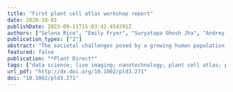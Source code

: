 ```yaml
---
title: "First plant cell atlas workshop report"
date: 2020-10-01
publishDate: 2023-09-11T15:03:42.454291Z
authors: ["Selena Rice", "Emily Fryer", "Suryatapa Ghosh Jha", "Andrey Malkovskiy", "Heather Meyer", "Jason Thomas", "Renee Weizbauer", "Kangmei Zhao", "Kenneth Birnbaum", "David Ehrhardt", "Zhiyong Wang", "Seung Y Rhee", "Plant Cell Atlas Consortium"]
publication_types: ["2"]
abstract: "The societal challenges posed by a growing human population and climate change necessitate technical advances in plant science. Plant research makes vital contributions to society by advancing technologies that improve agricultural food production, biological energy capture and conversion, and human health. However, the plant biology community lacks a comprehensive understanding of molecular machinery, including their locations within cells, distributions and variations among different cell types, and real-time dynamics. Fortunately, rapid advances in molecular methods, imaging, proteomics, and metabolomics made in the last decade afford unprecedented opportunities to develop a molecular-level map of plant cells with high temporal and spatial resolution. The Plant Cell Atlas (PCA) initiative aims to generate a resource that will provide fresh insight into poorly understood aspects of plant cell structure and organization and enable the discovery of new cellular compartments and features. The PCA will be a community resource (www.plantcellatlas.org/) that describes the state of various plant cell types and integrates high-resolution spatio-temporal information of nucleic acids, proteins, and metabolites within plant cells. This first PCA initiative workshop convened scientists passionate about developing a comprehensive PCA to brainstorm about the state of the field, recent advances, the development of tools, and the future directions of this initiative. The workshop featured invited talks to share initial data, along with broader ideas for the PCA. Additionally, breakout sessions were organized around topics including the conceptual goals of the PCA, technical challenges, and community wants and needs. These activities connected scientists with diverse expertise and sparked important discussions about how to leverage and extend leading-edge technologies and develop new techniques. A major outcome of the workshop was that the community wishes to redefine concepts of plant cell types and tissues quantitatively. A long-term goal is to delineate all molecules within the cell at high spatio-temporal resolution, obtain information about interacting molecular networks, and identify the contribution of these networks to development of the organism as a whole. As a first step, we wish to create comprehensive cellular and subcellular biomolecular maps of transcripts, proteins, and metabolites, track the dynamic interactions of these molecules intra- and intercellularly, discern complete states and transitions of specialized cell types, and integrate these disparate data points to generate testable models of cellular function. Ultimately, the PCA initiative will have a substantial positive impact by empowering a broad, diverse group of scientists to forge exciting paths in the field of plant science, facilitating connections with interested stakeholders beyond the scientific community, and enabling new agricultural technologies for a sustainable future."
featured: false
publication: "*Plant Direct*"
tags: ["data science; live imaging; nanotechnology; plant cell atlas; proteomics; single‐cell sequencing"]
url_pdf: "http://dx.doi.org/10.1002/pld3.271"
doi: "10.1002/pld3.271"
---
```


